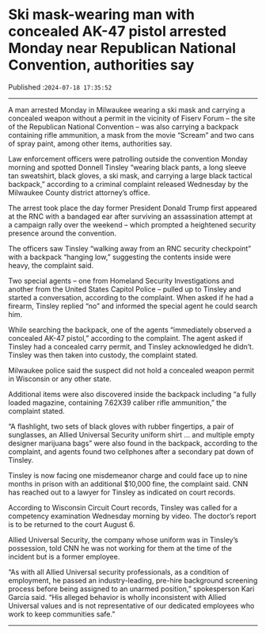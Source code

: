 # Ski mask-wearing man with concealed AK-47 pistol arrested Monday near Republican National Convention, authorities say

Published :`2024-07-18 17:35:52`

---

A man arrested Monday in Milwaukee wearing a ski mask and carrying a concealed weapon without a permit in the vicinity of Fiserv Forum – the site of the Republican National Convention – was also carrying a backpack containing rifle ammunition, a mask from the movie “Scream” and two cans of spray paint, among other items, authorities say.

Law enforcement officers were patrolling outside the convention Monday morning and spotted Donnell Tinsley “wearing black pants, a long sleeve tan sweatshirt, black gloves, a ski mask, and carrying a large black tactical backpack,” according to a criminal complaint released Wednesday by the Milwaukee County district attorney’s office.

The arrest took place the day former President Donald Trump first appeared at the RNC with a bandaged ear after surviving an assassination attempt at a campaign rally over the weekend – which prompted a heightened security presence around the convention.

The officers saw Tinsley “walking away from an RNC security checkpoint” with a backpack “hanging low,” suggesting the contents inside were heavy, the complaint said.

Two special agents – one from Homeland Security Investigations and another from the United States Capitol Police – pulled up to Tinsley and started a conversation, according to the complaint. When asked if he had a firearm, Tinsley replied “no” and informed the special agent he could search him.

While searching the backpack, one of the agents “immediately observed a concealed AK-47 pistol,” according to the complaint. The agent asked if Tinsley had a concealed carry permit, and Tinsley acknowledged he didn’t. Tinsley was then taken into custody, the complaint stated.

Milwaukee police said the suspect did not hold a concealed weapon permit in Wisconsin or any other state.

Additional items were also discovered inside the backpack including “a fully loaded magazine, containing 7.62X39 caliber rifle ammunition,” the complaint stated.

“A flashlight, two sets of black gloves with rubber fingertips, a pair of sunglasses, an Allied Universal Security uniform shirt … and multiple empty designer marijuana bags” were also found in the backpack, according to the complaint, and agents found two cellphones after a secondary pat down of Tinsley.

Tinsley is now facing one misdemeanor charge and could face up to nine months in prison with an additional $10,000 fine, the complaint said. CNN has reached out to a lawyer for Tinsley as indicated on court records.

According to Wisconsin Circuit Court records, Tinsley was called for a competency examination Wednesday morning by video. The doctor’s report is to be returned to the court August 6.

Allied Universal Security, the company whose uniform was in Tinsley’s possession, told CNN he was not working for them at the time of the incident but is a former employee.

“As with all Allied Universal security professionals, as a condition of employment, he passed an industry-leading, pre-hire background screening process before being assigned to an unarmed position,” spokesperson Kari Garcia said. “His alleged behavior is wholly inconsistent with Allied Universal values and is not representative of our dedicated employees who work to keep communities safe.”

---

